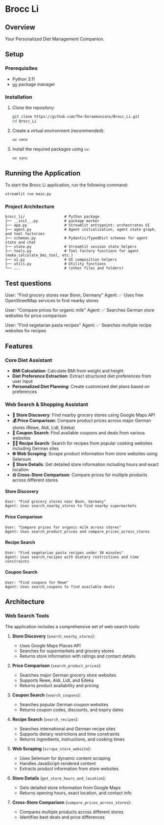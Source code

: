 # Brocc Li

## Overview

Your Personalized Diet Management Companion.

## Setup

### Prerequisites

- Python 3.11
- [uv](https://github.com/astral-sh/uv) package manager

### Installation

1.  Clone the repository:

    ```bash
    git clone https://github.com/The-Doraemonians/Brocc_Li.git
    cd Brocc_Li
    ```

2.  Create a virtual environment (recommended):

    ```bash
    uv venv
    ```

3.  Install the required packages using `uv`:

    ```bash
    uv sync
    ```

## Running the Application

To start the Brocc Li application, run the following command:

```bash
streamlit run main.py
```


### Project Architecture

```
brocc_li/                  # Python package
├── __init__.py            # package marker
├── app.py                 # Streamlit entrypoint: orchestrates UI
├── agent.py               # Agent initialization, agent state graph, and tool factories
├── schemas.py             # Pydantic/TypedDict schemas for agent state and chat
├── state.py               # Streamlit session state helpers
├── tools.py               # Tool factory functions for agent (make_calculate_bmi_tool, etc.)
├── ui.py                  # UI composition helpers
├── utils.py               # Utility functions
└── ...                    # (other files and folders)
```

## Test questions

User: "Find grocery stores near Bonn, Germany"
Agent: ✅ Uses free OpenStreetMap services to find nearby stores

User: "Compare prices for organic milk"
Agent: ✅ Searches German store websites for price comparison

User: "Find vegetarian pasta recipes"
Agent: ✅ Searches multiple recipe websites for recipes




## Features

### Core Diet Assistant
- **BMI Calculation**: Calculate BMI from weight and height
- **Diet Preference Extraction**: Extract structured diet preferences from user input
- **Personalized Diet Planning**: Create customized diet plans based on preferences

### Web Search & Shopping Assistant
- **🏪 Store Discovery**: Find nearby grocery stores using Google Maps API
- **💰 Price Comparison**: Compare product prices across major German stores (Rewe, Aldi, Lidl, Edeka)
- **🎫 Coupon Search**: Find available coupons and deals from various websites
- **👨‍🍳 Recipe Search**: Search for recipes from popular cooking websites including German sites
- **🌐 Web Scraping**: Scrape product information from store websites using Selenium
- **📍 Store Details**: Get detailed store information including hours and exact location
- **⚖️ Cross-Store Comparison**: Compare prices for multiple products across different stores




#### Store Discovery
```
User: "Find grocery stores near Bonn, Germany"
Agent: Uses search_nearby_stores to find nearby supermarkets
```

#### Price Comparison
```
User: "Compare prices for organic milk across stores"
Agent: Uses search_product_prices and compare_prices_across_stores
```

#### Recipe Search
```
User: "Find vegetarian pasta recipes under 30 minutes"
Agent: Uses search_recipes with dietary restrictions and time constraints
```

#### Coupon Search
```
User: "Find coupons for Rewe"
Agent: Uses search_coupons to find available deals
```

## Architecture

### Web Search Tools

The application includes a comprehensive set of web search tools:

1. **Store Discovery** (`search_nearby_stores`):
   - Uses Google Maps Places API
   - Searches for supermarkets and grocery stores
   - Returns store information with ratings and contact details

2. **Price Comparison** (`search_product_prices`):
   - Searches major German grocery store websites
   - Supports Rewe, Aldi, Lidl, and Edeka
   - Returns product availability and pricing

3. **Coupon Search** (`search_coupons`):
   - Searches popular German coupon websites
   - Returns coupon codes, discounts, and expiry dates

4. **Recipe Search** (`search_recipes`):
   - Searches international and German recipe sites
   - Supports dietary restrictions and time constraints
   - Returns ingredients, instructions, and cooking times

5. **Web Scraping** (`scrape_store_website`):
   - Uses Selenium for dynamic content scraping
   - Handles JavaScript-rendered content
   - Extracts product information from store websites

6. **Store Details** (`get_store_hours_and_location`):
   - Gets detailed store information from Google Maps
   - Returns opening hours, exact location, and contact info

7. **Cross-Store Comparison** (`compare_prices_across_stores`):
   - Compares multiple products across different stores
   - Identifies best deals and price differences
